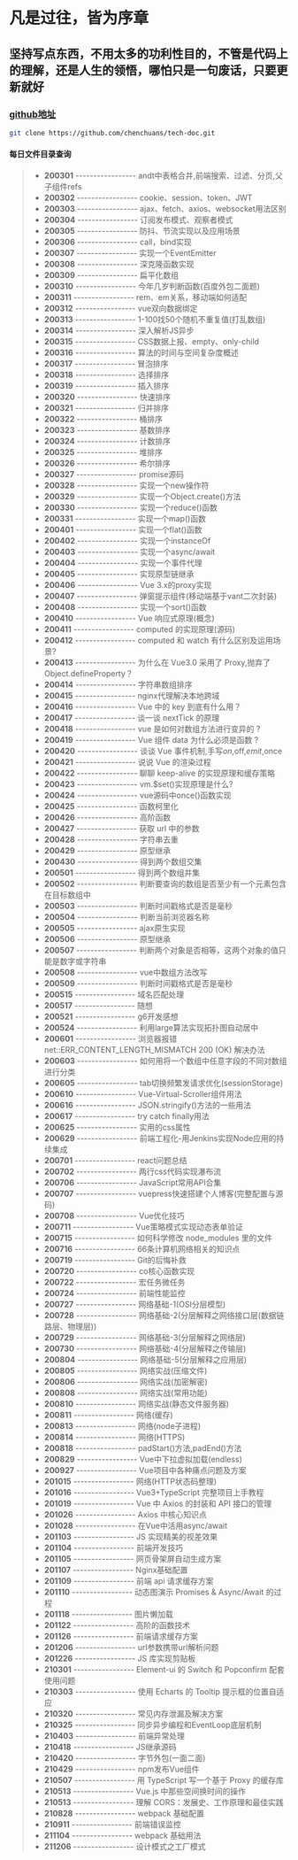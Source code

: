 # 凡是过往，皆为序章

## 坚持写点东西，不用太多的功利性目的，不管是代码上的理解，还是人生的领悟，哪怕只是一句废话，只要更新就好

### [github地址](https://github.com/chenchuans/tech-doc)

``` sh
git clone https://github.com/chenchuans/tech-doc.git
```

#### 每日文件目录查询

>* **200301** ----------------- andt中表格合并,前端搜索、过滤、分页,父子组件refs
>* **200302** ----------------- cookie、session、token、JWT
>* **200303** ----------------- ajax、fetch、axios、websocket用法区别
>* **200304** ----------------- 订阅发布模式、观察者模式
>* **200305** ----------------- 防抖、节流实现以及应用场景
>* **200306** ----------------- call，bind实现
>* **200307** ----------------- 实现一个EventEmitter
>* **200308** ----------------- 深克隆函数实现
>* **200309** ----------------- 扁平化数组
>* **200310** ----------------- 今年几岁判断函数(百度外包二面题)
>* **200311** ----------------- rem、em关系，移动端如何适配
>* **200312** ----------------- vue双向数据绑定
>* **200313** ----------------- 1-100找50个随机不重复值(打乱数组)
>* **200314** ----------------- 深入解析JS异步
>* **200315** ----------------- CSS数据上报、empty、only-child
>* **200316** ----------------- 算法的时间与空间复杂度概述
>* **200317** ----------------- 冒泡排序
>* **200318** ----------------- 选择排序
>* **200319** ----------------- 插入排序
>* **200320** ----------------- 快速排序
>* **200321** ----------------- 归并排序
>* **200322** ----------------- 桶排序
>* **200323** ----------------- 基数排序
>* **200324** ----------------- 计数排序
>* **200325** ----------------- 堆排序
>* **200326** ----------------- 希尔排序
>* **200327** ----------------- promise源码
>* **200328** ----------------- 实现一个new操作符
>* **200329** ----------------- 实现一个Object.create()方法
>* **200330** ----------------- 实现一个reduce()函数
>* **200331** ----------------- 实现一个map()函数
>* **200401** ----------------- 实现一个flat()函数
>* **200402** ----------------- 实现一个instanceOf
>* **200403** ----------------- 实现一个async/await
>* **200404** ----------------- 实现一个事件代理
>* **200405** ----------------- 实现原型链继承
>* **200406** ----------------- Vue 3.x的proxy实现
>* **200407** ----------------- 弹窗提示组件(移动端基于vant二次封装)
>* **200408** ----------------- 实现一个sort()函数
>* **200410** ----------------- Vue 响应式原理(概念)
>* **200411** ----------------- computed 的实现原理(源码)
>* **200412** ----------------- computed 和 watch 有什么区别及运用场景?
>* **200413** ----------------- 为什么在 Vue3.0 采用了 Proxy,抛弃了 Object.defineProperty？
>* **200414** ----------------- 字符串数组排序
>* **200415** ----------------- nginx代理解决本地跨域
>* **200416** ----------------- Vue 中的 key 到底有什么用？
>* **200417** ----------------- 谈一谈 nextTick 的原理
>* **200418** ----------------- vue 是如何对数组方法进行变异的 ?
>* **200419** ----------------- Vue 组件 data 为什么必须是函数 ?
>* **200420** ----------------- 谈谈 Vue 事件机制,手写$on,$off,$emit,$once
>* **200421** ----------------- 说说 Vue 的渲染过程
>* **200422** ----------------- 聊聊 keep-alive 的实现原理和缓存策略
>* **200423** ----------------- vm.$set()实现原理是什么?
>* **200424** ----------------- vue源码中once()函数实现
>* **200425** ----------------- 函数柯里化
>* **200426** ----------------- 高阶函数
>* **200427** ----------------- 获取 url 中的参数
>* **200428** ----------------- 字符串去重
>* **200429** ----------------- 原型继承
>* **200430** ----------------- 得到两个数组交集
>* **200501** ----------------- 得到两个数组并集
>* **200502** ----------------- 判断要查询的数组是否至少有一个元素包含在目标数组中
>* **200503** ----------------- 判断时间戳格式是否是毫秒
>* **200504** ----------------- 判断当前浏览器名称
>* **200505** ----------------- ajax原生实现
>* **200506** ----------------- 原型继承
>* **200507** ----------------- 判断两个对象是否相等，这两个对象的值只能是数字或字符串
>* **200508** ----------------- vue中数组方法改写
>* **200509** ----------------- 判断时间戳格式是否是毫秒
>* **200515** ----------------- 域名匹配处理
>* **200517** ----------------- 随想
>* **200521** ----------------- g6开发感想
>* **200524** ----------------- 利用large算法实现拓扑图自动居中
>* **200601** ----------------- 浏览器报错 net::ERR_CONTENT_LENGTH_MISMATCH 200 (OK) 解决办法
>* **200603** ----------------- 如何用将一个数组中任意字段的不同对数组进行分类
>* **200605** ----------------- tab切换频繁发请求优化(sessionStorage)
>* **200610** ----------------- Vue-Virtual-Scroller组件用法
>* **200616** ----------------- JSON.stringify()方法的一些用法
>* **200617** ----------------- try catch finally用法
>* **200625** ----------------- 实用的css属性
>* **200629** ----------------- 前端工程化-用Jenkins实现Node应用的持续集成
>* **200701** ----------------- react问题总结
>* **200702** ----------------- 两行css代码实现瀑布流
>* **200706** ----------------- JavaScript常用API合集
>* **200707** ----------------- vuepress快速搭建个人博客(完整配置与源码)
>* **200708** ----------------- Vue优化技巧
>* **200711** ----------------- Vue策略模式实现动态表单验证
>* **200715** ----------------- 如何科学修改 node_modules 里的文件
>* **200716** ----------------- 66条计算机网络相关的知识点
>* **200719** ----------------- Git的后悔补救
>* **200720** ----------------- co核心函数实现
>* **200722** ----------------- 宏任务微任务
>* **200724** ----------------- 前端性能监控
>* **200727** ----------------- 网络基础-1(OSI分层模型)
>* **200728** ----------------- 网络基础-2(分层解释之网络接口层(数据链路层、物理层))
>* **200729** ----------------- 网络基础-3(分层解释之网络层)
>* **200730** ----------------- 网络基础-4(分层解释之传输层)
>* **200804** ----------------- 网络基础-5(分层解释之应用层)
>* **200805** ----------------- 网络实战(压缩文件)
>* **200806** ----------------- 网络实战(加密解密)
>* **200808** ----------------- 网络实战(常用功能)
>* **200810** ----------------- 网络实战(静态文件服务器)
>* **200811** ----------------- 网络(缓存)
>* **200813** ----------------- 网络(node子进程)
>* **200814** ----------------- 网络(HTTPS)
>* **200818** ----------------- padStart()方法,padEnd()方法
>* **200829** ----------------- Vue中下拉虚拟加载(endless)
>* **200927** ----------------- Vue项目中各种痛点问题及方案
>* **201015** ----------------- 网络(HTTP状态码整理)
>* **201016** ----------------- Vue3+TypeScript 完整项目上手教程
>* **201019** ----------------- Vue 中 Axios 的封装和 API 接口的管理
>* **201026** ----------------- Axios 中核心知识点
>* **201028** ----------------- 在Vue中活用async/await
>* **201103** ----------------- JS 实现精美的视差效果
>* **201104** ----------------- 前端开发技巧
>* **201105** ----------------- 网页骨架屏自动生成方案
>* **201107** ----------------- Nginx基础配置
>* **201109** ----------------- 前端 api 请求缓存方案
>* **201110** ----------------- 动态图演示 Promises & Async/Await 的过程
>* **201118** ----------------- 图片懒加载
>* **201122** ----------------- 高阶的函数技术
>* **201126** ----------------- 前端请求缓存方案
>* **201206** ----------------- url参数携带url解析问题
>* **201226** ----------------- JS 库实现剪贴板
>* **210301** ----------------- Element-ui 的 Switch 和 Popconfirm 配套使用问题
>* **210303** ----------------- 使用 Echarts 的 Tooltip 提示框的位置自适应
>* **210320** ----------------- 常见内存泄漏及解决方案
>* **210325** ----------------- 同步异步编程和EventLoop底层机制
>* **210403** ----------------- 前端异常处理
>* **210418** ----------------- JS继承源码
>* **210420** ----------------- 字节外包(一面二面)
>* **210429** ----------------- npm发布Vue组件
>* **210507** ----------------- 用 TypeScript 写一个基于 Proxy 的缓存库
>* **210513** ----------------- Vue.js 中那些空间换时间的操作
>* **210513** ----------------- 理解 CORS：发展史、工作原理和最佳实践
>* **210828** ----------------- webpack 基础配置
>* **210911** ----------------- 前端错误监控
>* **211104** ----------------- webpack 基础用法
>* **211206** ----------------- 设计模式之工厂模式
